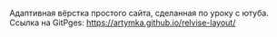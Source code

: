 Адаптивная вёрстка простого сайта, сделанная по уроку с ютуба. Ссылка на GitPges: https://artymka.github.io/relvise-layout/
